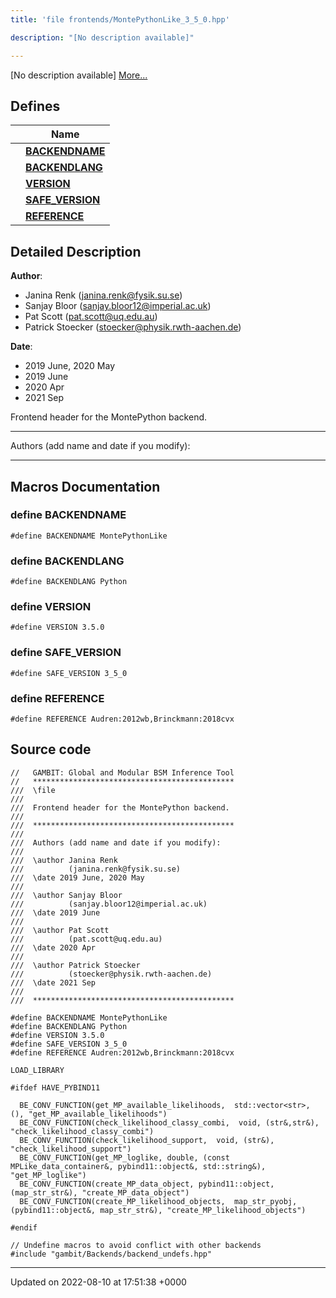 ```yaml
---
title: 'file frontends/MontePythonLike_3_5_0.hpp'

description: "[No description available]"

---
```







[No description available] [More...](#detailed-description)

## Defines

|                | Name           |
| -------------- | -------------- |
|  | **[BACKENDNAME](/documentation/code/gambit_2-2/files/montepythonlike__3__5__0_8hpp/#define-backendname)**  |
|  | **[BACKENDLANG](/documentation/code/gambit_2-2/files/montepythonlike__3__5__0_8hpp/#define-backendlang)**  |
|  | **[VERSION](/documentation/code/gambit_2-2/files/montepythonlike__3__5__0_8hpp/#define-version)**  |
|  | **[SAFE_VERSION](/documentation/code/gambit_2-2/files/montepythonlike__3__5__0_8hpp/#define-safe-version)**  |
|  | **[REFERENCE](/documentation/code/gambit_2-2/files/montepythonlike__3__5__0_8hpp/#define-reference)**  |

## Detailed Description


**Author**: 

  * Janina Renk ([janina.renk@fysik.su.se](mailto:janina.renk@fysik.su.se)) 
  * Sanjay Bloor ([sanjay.bloor12@imperial.ac.uk](mailto:sanjay.bloor12@imperial.ac.uk)) 
  * Pat Scott ([pat.scott@uq.edu.au](mailto:pat.scott@uq.edu.au)) 
  * Patrick Stoecker ([stoecker@physik.rwth-aachen.de](mailto:stoecker@physik.rwth-aachen.de)) 


**Date**: 

  * 2019 June, 2020 May
  * 2019 June
  * 2020 Apr
  * 2021 Sep


Frontend header for the MontePython backend.



------------------

Authors (add name and date if you modify):



------------------




## Macros Documentation

### define BACKENDNAME

```
#define BACKENDNAME MontePythonLike
```


### define BACKENDLANG

```
#define BACKENDLANG Python
```


### define VERSION

```
#define VERSION 3.5.0
```


### define SAFE_VERSION

```
#define SAFE_VERSION 3_5_0
```


### define REFERENCE

```
#define REFERENCE Audren:2012wb,Brinckmann:2018cvx
```


## Source code

```
//   GAMBIT: Global and Modular BSM Inference Tool
//   *********************************************
///  \file
///
///  Frontend header for the MontePython backend.
///
///  *********************************************
///
///  Authors (add name and date if you modify):
///
///  \author Janina Renk
///          (janina.renk@fysik.su.se)
///  \date 2019 June, 2020 May
///
///  \author Sanjay Bloor
///          (sanjay.bloor12@imperial.ac.uk)
///  \date 2019 June
///
///  \author Pat Scott
///          (pat.scott@uq.edu.au)
///  \date 2020 Apr
///
///  \author Patrick Stoecker
///          (stoecker@physik.rwth-aachen.de)
///  \date 2021 Sep
///
///  *********************************************

#define BACKENDNAME MontePythonLike
#define BACKENDLANG Python
#define VERSION 3.5.0
#define SAFE_VERSION 3_5_0
#define REFERENCE Audren:2012wb,Brinckmann:2018cvx

LOAD_LIBRARY

#ifdef HAVE_PYBIND11

  BE_CONV_FUNCTION(get_MP_available_likelihoods,  std::vector<str>, (), "get_MP_available_likelihoods")
  BE_CONV_FUNCTION(check_likelihood_classy_combi,  void, (str&,str&), "check_likelihood_classy_combi")
  BE_CONV_FUNCTION(check_likelihood_support,  void, (str&), "check_likelihood_support")
  BE_CONV_FUNCTION(get_MP_loglike, double, (const MPLike_data_container&, pybind11::object&, std::string&), "get_MP_loglike")
  BE_CONV_FUNCTION(create_MP_data_object, pybind11::object, (map_str_str&), "create_MP_data_object")
  BE_CONV_FUNCTION(create_MP_likelihood_objects,  map_str_pyobj, (pybind11::object&, map_str_str&), "create_MP_likelihood_objects")

#endif

// Undefine macros to avoid conflict with other backends
#include "gambit/Backends/backend_undefs.hpp"
```


-------------------------------

Updated on 2022-08-10 at 17:51:38 +0000
